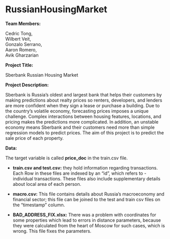 # RussianHousingMarket

__Team Members:__
 
Cedric Tong,            	
Wilbert Veit,            	
Gonzalo Serrano,     	
Aaron Romero,        	
Avik Gharzarian     	
 
__Project Title:__
 
Sberbank Russian Housing Market
 
__Project Description:__
 
Sberbank is Russia’s oldest and largest bank that helps their customers by making predictions about realty prices so renters, developers, and lenders are more confident when they sign a lease or purchase a building. Due to the country’s volatile economy, forecasting prices imposes a unique challenge. Complex interactions between housing features, locations, and pricing makes the predictions more complicated. In addition, an unstable economy means Sberbank and their customers need more than simple regression models to predict prices. The aim of this project is to predict the sale price of each property. 

__Data:__

The target variable is called __price_doc__ in the train.csv file.

- __train.csv and test.csv:__ they hold information regarding transactions. Each Row in these files are indexed by an “id”, which refers to -individual transactions. These files also include supplementary details about local area of each person.

- __macro.csv:__ This file contains details about Russia’s macroeconomy and financial sector; this file can be joined to the test and train csv files on the “timestamp” column.

- __BAD_ADDRESS_FIX.xlsx:__ There was a problem with coordinates for some properties which lead to errors in distance parameters, because they were calculated from the heart of Moscow for such cases, which is wrong. This file fixes the parameters.
